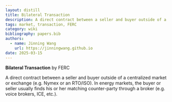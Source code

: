 ```yaml
---
layout: distill
title: Bilateral Transaction
description: A direct contract between a seller and buyer outside of a centralized market.
tags: market, transaction, FERC
category: wiki
bibliography: papers.bib
authors:
  - name: Jinning Wang
    url: https://jinningwang.github.io
date: 2025-03-15
---
```


**Bilateral Transaction** <d-cite key="ferc2020glossary"></d-cite> by FERC

A direct contract between a seller and buyer outside of a centralized market or exchange (e.g. Nymex or an RTO/ISO).
In energy markets, the buyer or seller usually finds his or her matching counter-party through a broker (e.g. voice brokers, ICE, etc.).
